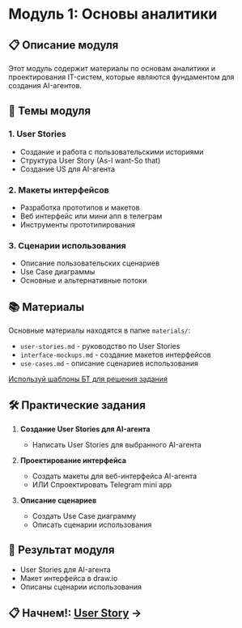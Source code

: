 # Модуль 1: Основы аналитики

## 📋 Описание модуля

Этот модуль содержит материалы по основам аналитики и проектирования IT-систем, которые являются фундаментом для создания AI-агентов.

## 🎯 Темы модуля

### 1. User Stories
- Создание и работа с пользовательскими историями
- Структура User Story (As-I want-So that)
- Создание US для AI-агента

### 2. Макеты интерфейсов
- Разработка прототипов и макетов
- Веб интерфейс или мини апп в телеграм
- Инструменты прототипирования


### 3. Сценарии использования
- Описание пользовательских сценариев
- Use Case диаграммы
- Основные и альтернативные потоки

## 📚 Материалы

Основные материалы находятся в папке `materials/`:
- `user-stories.md` - руководство по User Stories
- `interface-mockups.md` - создание макетов интерфейсов
- `use-cases.md` - описание сценариев использования

[Используй шаблоны БТ для решения задания](../materials/Шаблон%20БТ.pdf)

## 🛠 Практические задания

1. **Создание User Stories для AI-агента**
   - Написать User Stories для выбранного AI-агента

2. **Проектирование интерфейса**
   - Создать макеты для веб-интерфейса AI-агента
   - ИЛИ Спроектировать Telegram mini app

3. **Описание сценариев**
   - Создать Use Case диаграмму
   - Описать сценарии использования

## 🎯 Результат модуля

- User Stories для AI-агента
- Макет интерфейса в draw.io
- Описаны сценарии использования

 ## 📋 **Начнем!**: [User Story](./materials/user-stories.md) → 
